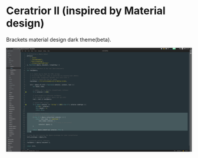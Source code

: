 # Ceratrior II (inspired by Material design)
Brackets material design dark theme(beta).

![Alt text](https://raw.githubusercontent.com/Voronar/ceratrior2-material/master/pic1.png "Example") 